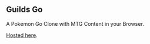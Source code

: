 ## Guilds Go

A Pokemon Go Clone with MTG Content in your Browser. 

[Hosted here](https://heroes-1540337153226.firebaseapp.com).